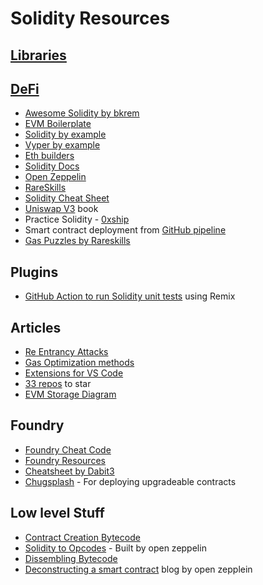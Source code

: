 # Solidity Resources

## [Libraries](https://github.com/nullity00/web3-resources/blob/main/Learning/Solidity/Libraries.md)
## [DeFi](https://github.com/nullity00/web3-resources/blob/main/Learning/Solidity/DeFi.md)

*   [Awesome Solidity by bkrem](https://github.com/bkrem/awesome-solidity)
*   [EVM Boilerplate](https://github.com/ethereum-boilerplate/ethereum-boilerplate)
*   [Solidity by example](https://solidity-by-example.org/)
*   [Vyper by example](https://vyper-by-example.org/)
*   [Eth builders](https://ethereumbuilders.gitbooks.io/guide/content/en/solidity_tutorials.html)
*   [Solidity Docs](https://docs.soliditylang.org/en/develop/)
*   [Open Zeppelin](https://docs.openzeppelin.com/)
*   [RareSkills](https://www.rareskills.io/)
*   [Solidity Cheat Sheet](https://github.com/manojpramesh/solidity-cheatsheet)
*   [Uniswap V3](https://uniswapv3book.com/) book
*   Practice Solidity - [0xship](https://0xship.vercel.app)
*   Smart contract deployment from [GitHub pipeline](https://github.com/spalladino/sample-contract-deploy-pipeline)
*   [Gas Puzzles by Rareskills](https://github.com/RareSkills/gas-puzzles)

## Plugins

*   [GitHub Action to run Solidity unit tests](https://substack.com/redirect/fed4e91b-79ba-460e-a714-174cbc839995?r=u96z8) using Remix

## Articles

*   [Re Entrancy Attacks](https://betterprogramming.pub/solidity-smart-contract-security-preventing-reentrancy-attacks-fc729339a3ff)
*   [Gas Optimization methods](https://blockchain-article.medium.com/list/4d04df65c10f)
*   [Extensions for VS Code](https://sm4rty.medium.com/top-5-vs-code-extensions-for-smart-contract-hacking-2022-528740a575c6)
*   [33 repos](https://blog.developerdao.com/35-github-repositories-every-solidity-developer-should-bookmark) to star
*   [EVM Storage Diagram](https://twitter.com/blainemalone/status/1597352375593078784)

## Foundry

*   [Foundry Cheat Code](https://twitter.com/gakonst/status/1584000626010165248)
*   [Foundry Resources](https://github.com/crisgarner/awesome-foundry)
*   [Cheatsheet by Dabit3](https://github.com/dabit3/foundry-cheatsheet)
*   [Chugsplash](https://github.com/chugsplash/chugsplash-foundry) - For deploying upgradeable contracts

## Low level Stuff

*   [Contract Creation Bytecode](https://monokh.com/posts/ethereum-contract-creation-bytecode)
*   [Solidity to Opcodes](https://solmap.zeppelin.solutions/) - Built by open zeppelin
*   [Dissembling Bytecode](https://whileydave.com/2023/01/04/disassembling-evm-bytecode-the-basics/)
*   [Deconstructing a smart contract](https://blog.openzeppelin.com/deconstructing-a-solidity-contract-part-i-introduction-832efd2d7737/) blog by open zepplein